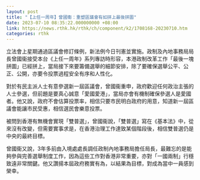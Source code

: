 ```yaml
---
layout: post
title: "【上任一周年】曾國衞：重塑區議會有如拼上最後拼圖"
date: 2023-07-10 08:35:22.000000000 +08:00
link: https://news.rthk.hk/rthk/ch/component/k2/1708168-20230710.htm
categories: rthk
---
```


立法會上星期通過區議會修訂條例，新法例今日刊憲並實施。政制及內地事務局局長曾國衞接受本台《上任一周年》系列專訪時形容，本港政制改革工作「最後一塊拼圖」已經拼上，當局接下來要籌備選舉的細節安排，除了要確保選舉公平、公正、公開，亦要令投票過程安全有序和人性化。

對於有民主派人士有意參選新一屆區議會，曾國衞重申，政府歡迎任何政治主張的人士參選，但前題是要真心誠意「愛國愛港」，當局亦會有機制確保參選人是愛國者。他又說，政府不會估算投票率，相信只要市民明白政府的用意，知道新一屆區議會能讓市民受惠，相信選民會樂意投票。

被問到香港有無機會實現「雙普選」，曾國衞說，「雙普選」寫在《基本法》中，從來沒有改變，但需要實事求是，在香港治理工作達致某個階段後，相信雙普選仍是中央的最終目標。

曾國衞又說，3年多前由入境處處長調任政制內地事務局擔任局長，最難忘的是能夠參與完善選舉制度工作，因為這些工作對香港非常重要，亦對「一國兩制」行穩致遠非常關鍵。他又讚揚本屆政府務實有為，以結果為目標，對成為當中一員感到榮幸。
